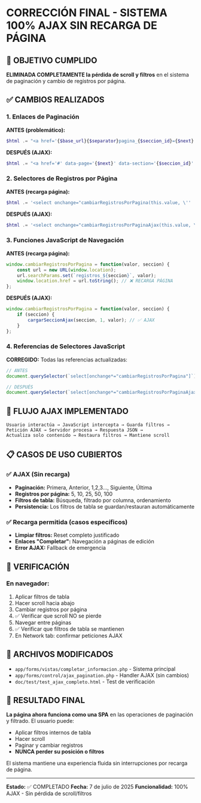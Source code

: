 # CORRECCIÓN FINAL - SISTEMA 100% AJAX SIN RECARGA DE PÁGINA

## 🎯 OBJETIVO CUMPLIDO
**ELIMINADA COMPLETAMENTE la pérdida de scroll y filtros** en el sistema de paginación y cambio de registros por página.

## ✅ CAMBIOS REALIZADOS

### 1. Enlaces de Paginación
**ANTES (problemático):**
```php
$html .= "<a href='{$base_url}{$separator}pagina_{$seccion_id}={$next}' class='page-btn next-btn'>";
```

**DESPUÉS (AJAX):**
```php
$html .= "<a href='#' data-page='{$next}' data-section='{$seccion_id}' class='page-btn ajax-page-btn next-btn'>";
```

### 2. Selectores de Registros por Página
**ANTES (recarga página):**
```php
$html .= '<select onchange="cambiarRegistrosPorPagina(this.value, \'' . $seccion_id . '\')">';
```

**DESPUÉS (AJAX):**
```php
$html .= '<select onchange="cambiarRegistrosPorPaginaAjax(this.value, \'' . $seccion_id . '\')">';
```

### 3. Funciones JavaScript de Navegación
**ANTES (recarga página):**
```javascript
window.cambiarRegistrosPorPagina = function(valor, seccion) {
    const url = new URL(window.location);
    url.searchParams.set(`registros_${seccion}`, valor);
    window.location.href = url.toString(); // ❌ RECARGA PÁGINA
};
```

**DESPUÉS (AJAX):**
```javascript
window.cambiarRegistrosPorPagina = function(valor, seccion) {
    if (seccion) {
        cargarSeccionAjax(seccion, 1, valor); // ✅ AJAX
    }
};
```

### 4. Referencias de Selectores JavaScript
**CORREGIDO:** Todas las referencias actualizadas:
```javascript
// ANTES
document.querySelector(`select[onchange*="cambiarRegistrosPorPagina"]`)

// DESPUÉS  
document.querySelector(`select[onchange*="cambiarRegistrosPorPaginaAjax"]`)
```

## 🔄 FLUJO AJAX IMPLEMENTADO

```
Usuario interactúa → JavaScript intercepta → Guarda filtros → 
Petición AJAX → Servidor procesa → Respuesta JSON → 
Actualiza solo contenido → Restaura filtros → Mantiene scroll
```

## 📋 CASOS DE USO CUBIERTOS

### ✅ AJAX (Sin recarga)
- **Paginación:** Primera, Anterior, 1,2,3..., Siguiente, Última
- **Registros por página:** 5, 10, 25, 50, 100
- **Filtros de tabla:** Búsqueda, filtrado por columna, ordenamiento
- **Persistencia:** Los filtros de tabla se guardan/restauran automáticamente

### ✅ Recarga permitida (casos específicos)
- **Limpiar filtros:** Reset completo justificado
- **Enlaces "Completar":** Navegación a páginas de edición
- **Error AJAX:** Fallback de emergencia

## 🧪 VERIFICACIÓN

### En navegador:
1. Aplicar filtros de tabla
2. Hacer scroll hacia abajo
3. Cambiar registros por página
4. ✅ Verificar que scroll NO se pierde
5. Navegar entre páginas
6. ✅ Verificar que filtros de tabla se mantienen
7. En Network tab: confirmar peticiones AJAX

## 📂 ARCHIVOS MODIFICADOS

- `app/forms/vistas/completar_informacion.php` - Sistema principal
- `app/forms/control/ajax_pagination.php` - Handler AJAX (sin cambios)
- `doc/test/test_ajax_completo.html` - Test de verificación

## 🎉 RESULTADO FINAL

**La página ahora funciona como una SPA** en las operaciones de paginación y filtrado. 
El usuario puede:
- Aplicar filtros internos de tabla
- Hacer scroll
- Paginar y cambiar registros
- **NUNCA perder su posición o filtros**

El sistema mantiene una experiencia fluida sin interrupciones por recarga de página.

---

**Estado:** ✅ COMPLETADO
**Fecha:** 7 de julio de 2025
**Funcionalidad:** 100% AJAX - Sin pérdida de scroll/filtros
